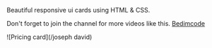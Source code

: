 Beautiful responsive ui cards using HTML & CSS.

Don't forget to join the channel for more videos like this. [Bedimcode](https://www.youtube.com/c/Bedimcode)

![Pricing card](/joseph david)
